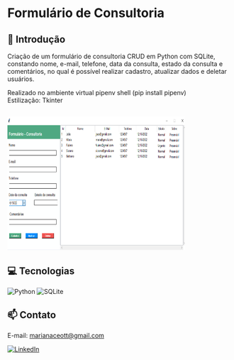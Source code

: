 # Formulário de Consultoria 

## 📄 Introdução

Criação de um formulário de consultoria CRUD em Python com SQLite, constando nome, e-mail, telefone, data da consulta, estado da consulta e comentários, no qual é possível realizar cadastro, atualizar dados e deletar usuários.


Realizado no ambiente virtual pipenv shell (pip install pipenv) <br>
Estilização: Tkinter

##

<img alt="formulario" height="300" width="400" src="./img_formulario.png">


## 💻 Tecnologias 


<img alt="Python" height="30" width="40" src="https://cdn.jsdelivr.net/gh/devicons/devicon/icons/python/python-original-wordmark.svg">
<img alt="SQLite" height="30" width="40" src="https://cdn.jsdelivr.net/gh/devicons/devicon/icons/sqlite/sqlite-original-wordmark.svg">
          


## 📫 Contato

E-mail: marianaceott@gmail.com

[![LinkedIn](https://img.shields.io/badge/LinkedIn-0077B5?style=for-the-badge&logo=linkedin&logoColor=white)](https://www.linkedin.com/in/marianaceotto)


